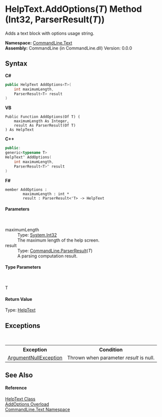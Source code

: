# HelpText.AddOptions(*T*) Method (Int32, ParserResult(*T*))
 

Adds a text block with options usage string.

**Namespace:**&nbsp;<a href="N_CommandLine_Text">CommandLine.Text</a><br />**Assembly:**&nbsp;CommandLine (in CommandLine.dll) Version: 0.0.0

## Syntax

**C#**<br />
``` C#
public HelpText AddOptions<T>(
	int maximumLength,
	ParserResult<T> result
)

```

**VB**<br />
``` VB
Public Function AddOptions(Of T) ( 
	maximumLength As Integer,
	result As ParserResult(Of T)
) As HelpText
```

**C++**<br />
``` C++
public:
generic<typename T>
HelpText^ AddOptions(
	int maximumLength, 
	ParserResult<T>^ result
)
```

**F#**<br />
``` F#
member AddOptions : 
        maximumLength : int * 
        result : ParserResult<'T> -> HelpText 

```


#### Parameters
&nbsp;<dl><dt>maximumLength</dt><dd>Type: <a href="https://docs.microsoft.com/dotnet/api/system.int32" target="_blank">System.Int32</a><br />The maximum length of the help screen.</dd><dt>result</dt><dd>Type: <a href="T_CommandLine_ParserResult_1">CommandLine.ParserResult</a>(*T*)<br />A parsing computation result.</dd></dl>

#### Type Parameters
&nbsp;<dl><dt>T</dt><dd /></dl>

#### Return Value
Type: <a href="T_CommandLine_Text_HelpText">HelpText</a>

## Exceptions
&nbsp;<table><tr><th>Exception</th><th>Condition</th></tr><tr><td><a href="https://docs.microsoft.com/dotnet/api/system.argumentnullexception" target="_blank">ArgumentNullException</a></td><td>Thrown when parameter *result* is null.</td></tr></table>

## See Also


#### Reference
<a href="T_CommandLine_Text_HelpText">HelpText Class</a><br /><a href="Overload_CommandLine_Text_HelpText_AddOptions">AddOptions Overload</a><br /><a href="N_CommandLine_Text">CommandLine.Text Namespace</a><br />